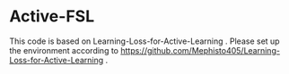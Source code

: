 # Active-FSL

This code is based on Learning-Loss-for-Active-Learning .
Please set up the environment according to https://github.com/Mephisto405/Learning-Loss-for-Active-Learning .

